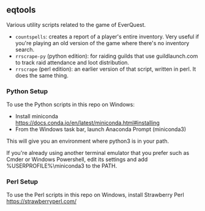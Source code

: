 ## eqtools

Various utility scripts related to the game of EverQuest.
- `countspells`: creates a report of a player's entire inventory. Very useful
  if you're playing an old version of the game where there's no inventory search.
- `rrscrape-py` (python edition): for raiding guilds that use guildlaunch.com to track raid attendance
  and loot distribution.
- `rrscrape` (perl edition): an earlier version of that script, written in perl. It does the same thing.

### Python Setup

To use the Python scripts in this repo on Windows:

- Install miniconda https://docs.conda.io/en/latest/miniconda.html#installing
- From the Windows task bar, launch Anaconda Prompt (miniconda3)

This will give you an environment where python3 is in your path.

If you're already using another terminal emulator that you prefer
such as Cmder or Windows Powershell,
edit its settings and add %USERPROFILE%\miniconda3 to the PATH.

### Perl Setup

To use the Perl scripts in this repo on Windows, install
Strawberry Perl https://strawberryperl.com/

